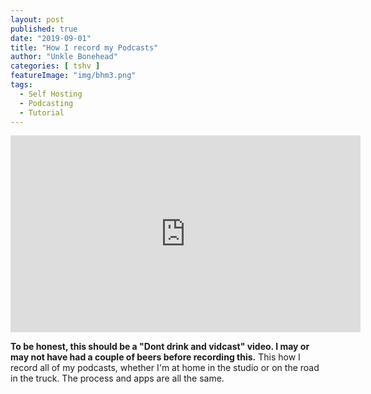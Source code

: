 ```yaml
---
layout: post
published: true
date: "2019-09-01"
title: "How I record my Podcasts"
author: "Unkle Bonehead"
categories: [ tshv ]
featureImage: "img/bhm3.png"
tags:
  - Self Hosting
  - Podcasting
  - Tutorial
--- 
```

<iframe width="560" height="315" sandbox="allow-same-origin allow-scripts" src="https://peertube.social/videos/embed/96b8c659-a957-4ef3-b241-d39556585f1d" frameborder="0" allowfullscreen></iframe>

**To be honest, this should be a "Dont drink and vidcast" video. I may or may not have had a couple of beers before recording this.**
This how I record all of my podcasts, whether I'm at home in the studio or on the road in the truck. The process and apps are all the same.
